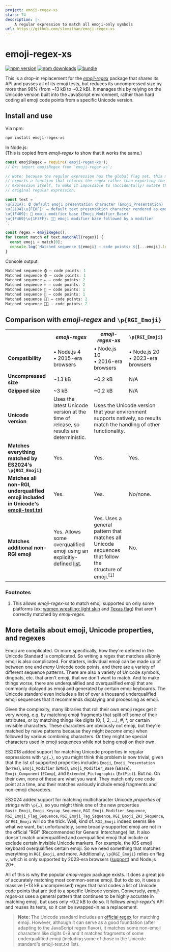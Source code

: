 ```yaml
---
project: emoji-regex-xs
stars: 74
description: |-
    A regular expression to match all emoji-only symbols
url: https://github.com/slevithan/emoji-regex-xs
---
```


# emoji-regex-xs

[![npm version][npm-version-src]][npm-version-href]
[![npm downloads][npm-downloads-src]][npm-downloads-href]
[![bundle][bundle-src]][bundle-href]

This is a drop-in replacement for the [*emoji-regex*](https://github.com/mathiasbynens/emoji-regex) package that shares its API and passes all of its emoji tests, but reduces its uncompressed size by more than 98% (from ~13 kB to ~0.2 kB). It manages this by relying on the Unicode version built into the JavaScript environment, rather than hard coding all emoji code points from a specific Unicode version.

## Install and use

Via npm:

```sh
npm install emoji-regex-xs
```

In Node.js:<br>
(This is copied from *emoji-regex* to show that it works the same.)

```js
const emojiRegex = require('emoji-regex-xs');
// Or: import emojiRegex from 'emoji-regex-xs';

// Note: because the regular expression has the global flag set, this module
// exports a function that returns the regex rather than exporting the regular
// expression itself, to make it impossible to (accidentally) mutate the
// original regular expression.

const text = `
\u{231A}: ⌚ default emoji presentation character (Emoji_Presentation)
\u{2194}\u{FE0F}: ↔️ default text presentation character rendered as emoji
\u{1F469}: 👩 emoji modifier base (Emoji_Modifier_Base)
\u{1F469}\u{1F3FF}: 👩🏿 emoji modifier base followed by a modifier
`;

const regex = emojiRegex();
for (const match of text.matchAll(regex)) {
  const emoji = match[0];
  console.log(`Matched sequence ${emoji} — code points: ${[...emoji].length}`);
}
```

Console output:

```js
Matched sequence ⌚ — code points: 1
Matched sequence ⌚ — code points: 1
Matched sequence ↔️ — code points: 2
Matched sequence ↔️ — code points: 2
Matched sequence 👩 — code points: 1
Matched sequence 👩 — code points: 1
Matched sequence 👩🏿 — code points: 2
Matched sequence 👩🏿 — code points: 2
```

## Comparison with *emoji-regex* and `\p{RGI_Emoji}`

<table>
  <tr>
    <th></th>
    <th><i>emoji-regex</i></th>
    <th><i>emoji-regex-xs</i></th>
    <th><code>\p{RGI_Emoji}</code></th>
  </tr>
  <tr>
    <td><b>Compatibility</b></td>
    <td>• Node.js 4 <br> • 2015-era browsers</td>
    <td>• Node.js 10 <br> • 2016-era browsers</td>
    <td>• Node.js 20 <br> • 2023-era browsers</td>
  </tr>
  <tr>
    <td><b>Uncompressed size</b></td>
    <td>~13 kB</td>
    <td>~0.2 kB</td>
    <td>N/A</td>
  </tr>
  <tr>
    <td><b>Gzipped size</b></td>
    <td>~3 kB</td>
    <td>~0.2 kB</td>
    <td>N/A</td>
  </tr>
  <tr>
    <td><b>Unicode version</b></td>
    <td>Uses the latest Unicode version at the time of release, so results are deterministic.</td>
    <td colspan="2">Uses the Unicode version that your environment supports natively, so results match the handling of other functionality.</td>
  </tr>
  <tr>
    <td><b>Matches everything matched by ES2024's <code>\p{RGI_Emoji}</code></b></td>
    <td>Yes.</td>
    <td>Yes.</td>
    <td>Yes.</td>
  </tr>
  <tr>
    <td><b>Matches all non-RGI, underqualified emoji included in Unicode's <a href="https://unicode.org/Public/emoji/latest/emoji-test.txt">emoji-test.txt</a></b></td>
    <td>Yes.</td>
    <td>Yes.</td>
    <td>No/none.</td>
  </tr>
  <tr>
    <td><b>Matches additional non-RGI emoji</b></td>
    <td>Yes. Allows some overqualified emoji using an explicitly-defined <a href="https://github.com/mathiasbynens/emoji-test-regex-pattern/blob/main/script/get-sequences.js">list</a>.</td>
    <td>Yes. Uses a general pattern that matches all Unicode sequences that follow the structure of emoji.<sup>[1]</sup></td>
    <td>No.</td>
  </tr>
</table>

### Footnotes

1. This allows *emoji-regex-xs* to match emoji supported on only some platforms (ex: [women wrestling: light skin](https://emojipedia.org/women-wrestling-light-skin-tone#designs) and [Texas flag](https://emojipedia.org/flag-for-texas-ustx#designs)) that aren't correctly matched by <i>emoji-regex</i>.

## More details about emoji, Unicode properties, and regexes

Emoji are complicated. Or more specifically, how they're defined in the Unicode Standard is complicated. So writing a regex that matches all/only emoji is also complicated. For starters, individual emoji can be made up of between one and *many* Unicode code points, and there are a variety of different sequence patterns. There are also a variety of Unicode symbols, dingbats, etc. that aren't emoji, that we don't want to match. And to make things worse, there are underqualified and overqualified emoji that are commonly diplayed as emoji and generated by certain emoji keyboards. The Unicode standard even includes a list of over a thousand underqualified emoji sequences that it recommends displaying and processing as emoji.

Given the complexity, many libraries that roll their own emoji regex get it very wrong, e.g. by matching emoji fragments that split off some of their attributes, or by matching things like digits (0, 1, 2, …), #, \*, or certain invisible characters. These characters are obviously not emoji, but they're matched by naive patterns because they might *become* emoji when followed by various combining characters. Or they might be special characters used in emoji sequences while not being emoji on their own.

ES2018 added support for matching Unicode properties in regular expressions with `\p{…}`, so you might think this problem is now trivial, given that the list of supported properties includes `Emoji`, `Emoji_Presentation` (`EPres`), `Emoji_Modifier` (`EMod`), `Emoji_Modifier_Base` (`EBase`), `Emoji_Component` (`EComp`), and `Extended_Pictographic` (`ExtPict`). But no. On their own, none of these are what you want. They match only one code point at a time, and their matches variously include emoji fragments and non-emoji characters.

ES2024 added support for matching multicharacter Unicode *properties of strings* with `\p{…}`, so you might think one of the new properties `Basic_Emoji`, `Emoji_Keycap_Sequence`, `RGI_Emoji_Modifier_Sequence`, `RGI_Emoji_Flag_Sequence`, `RGI_Emoji_Tag_Sequence`, `RGI_Emoji_ZWJ_Sequence`, or `RGI_Emoji` will do the trick. Well, kind of. `RGI_Emoji` indeed seems like what we want, but unfortunately, some broadly-supported emoji are not in the official "RGI" (Recommended for General Interchange) list. It also doesn't match underqualified and overqualified emoji that include or exclude certain invisible Unicode markers. For example, the iOS emoji keyboard overqualifies certain emoji. So we need something that matches everything in `RGI_Emoji`, and more. Additionally, `\p{RGI_Emoji}` relies on flag `v`, which is only supported by 2023-era browsers ([support](https://caniuse.com/mdn-javascript_builtins_regexp_unicodesets)) and Node.js 20+.

All of this is why the popular *emoji-regex* package exists. It does a great job of accurately matching most common-sense emoji. But to do so, it uses a massive (~13 kB uncompressed) regex that hard codes a list of Unicode code points that are tied to a specific Unicode version. Conversely, *emoji-regex-xs* uses a general pattern that continues to be highly accurate in matching emoji, but uses only ~0.2 kB to do so. It follows *emoji-regex*'s API and reuses its tests, so it can be swapped-in as a replacement.

> **Note:** The Unicode standard includes an [official regex](https://www.unicode.org/reports/tr51/#EBNF_and_Regex) for matching emoji. However, although it can serve as a good foundation (after adapting to the JavaScript regex flavor), it matches some non-emoji characters like digits 0-9 and it matches fragments of some underqualified emoji (including some of those in the Unicode standard's emoji-test.txt list).

<!-- Badges -->

[npm-version-src]: https://img.shields.io/npm/v/emoji-regex-xs?color=78C372
[npm-version-href]: https://npmjs.com/package/emoji-regex-xs
[npm-downloads-src]: https://img.shields.io/npm/dm/emoji-regex-xs?color=78C372
[npm-downloads-href]: https://npmjs.com/package/emoji-regex-xs
[bundle-src]: https://img.shields.io/bundlejs/size/emoji-regex-xs?color=78C372&label=minzip
[bundle-href]: https://bundlejs.com/?q=emoji-regex-xs&treeshake=[*]

